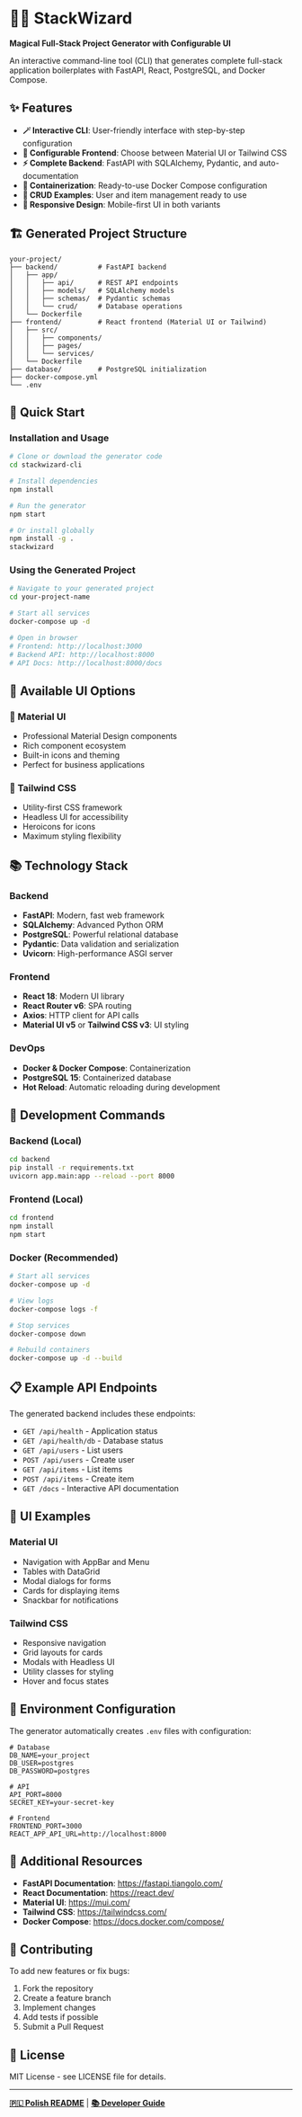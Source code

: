 # 🧙‍♂️ StackWizard

**Magical Full-Stack Project Generator with Configurable UI**

An interactive command-line tool (CLI) that generates complete full-stack application boilerplates with FastAPI, React, PostgreSQL, and Docker Compose.

## ✨ Features

- **🪄 Interactive CLI**: User-friendly interface with step-by-step configuration
- **🎨 Configurable Frontend**: Choose between Material UI or Tailwind CSS
- **⚡ Complete Backend**: FastAPI with SQLAlchemy, Pydantic, and auto-documentation
- **🐳 Containerization**: Ready-to-use Docker Compose configuration
- **📝 CRUD Examples**: User and item management ready to use
- **📱 Responsive Design**: Mobile-first UI in both variants

## 🏗️ Generated Project Structure

```
your-project/
├── backend/          # FastAPI backend
│   ├── app/
│   │   ├── api/      # REST API endpoints
│   │   ├── models/   # SQLAlchemy models
│   │   ├── schemas/  # Pydantic schemas
│   │   └── crud/     # Database operations
│   └── Dockerfile
├── frontend/         # React frontend (Material UI or Tailwind)
│   ├── src/
│   │   ├── components/
│   │   ├── pages/
│   │   └── services/
│   └── Dockerfile
├── database/         # PostgreSQL initialization
├── docker-compose.yml
└── .env
```

## 🚀 Quick Start

### Installation and Usage

```bash
# Clone or download the generator code
cd stackwizard-cli

# Install dependencies
npm install

# Run the generator
npm start

# Or install globally
npm install -g .
stackwizard
```

### Using the Generated Project

```bash
# Navigate to your generated project
cd your-project-name

# Start all services
docker-compose up -d

# Open in browser
# Frontend: http://localhost:3000
# Backend API: http://localhost:8000
# API Docs: http://localhost:8000/docs
```

## 🎯 Available UI Options

### 🎨 Material UI
- Professional Material Design components
- Rich component ecosystem
- Built-in icons and theming
- Perfect for business applications

### 🎯 Tailwind CSS  
- Utility-first CSS framework
- Headless UI for accessibility
- Heroicons for icons
- Maximum styling flexibility

## 📚 Technology Stack

### Backend
- **FastAPI**: Modern, fast web framework
- **SQLAlchemy**: Advanced Python ORM
- **PostgreSQL**: Powerful relational database
- **Pydantic**: Data validation and serialization
- **Uvicorn**: High-performance ASGI server

### Frontend
- **React 18**: Modern UI library
- **React Router v6**: SPA routing
- **Axios**: HTTP client for API calls
- **Material UI v5** or **Tailwind CSS v3**: UI styling

### DevOps
- **Docker & Docker Compose**: Containerization
- **PostgreSQL 15**: Containerized database
- **Hot Reload**: Automatic reloading during development

## 🔧 Development Commands

### Backend (Local)
```bash
cd backend
pip install -r requirements.txt
uvicorn app.main:app --reload --port 8000
```

### Frontend (Local)
```bash
cd frontend
npm install
npm start
```

### Docker (Recommended)
```bash
# Start all services
docker-compose up -d

# View logs
docker-compose logs -f

# Stop services
docker-compose down

# Rebuild containers
docker-compose up -d --build
```

## 📋 Example API Endpoints

The generated backend includes these endpoints:

- `GET /api/health` - Application status
- `GET /api/health/db` - Database status
- `GET /api/users` - List users
- `POST /api/users` - Create user
- `GET /api/items` - List items  
- `POST /api/items` - Create item
- `GET /docs` - Interactive API documentation

## 🎨 UI Examples

### Material UI
- Navigation with AppBar and Menu
- Tables with DataGrid
- Modal dialogs for forms
- Cards for displaying items
- Snackbar for notifications

### Tailwind CSS
- Responsive navigation
- Grid layouts for cards
- Modals with Headless UI
- Utility classes for styling
- Hover and focus states

## 🔐 Environment Configuration

The generator automatically creates `.env` files with configuration:

```env
# Database
DB_NAME=your_project
DB_USER=postgres
DB_PASSWORD=postgres

# API
API_PORT=8000
SECRET_KEY=your-secret-key

# Frontend  
FRONTEND_PORT=3000
REACT_APP_API_URL=http://localhost:8000
```

## 📖 Additional Resources

- **FastAPI Documentation**: https://fastapi.tiangolo.com/
- **React Documentation**: https://react.dev/
- **Material UI**: https://mui.com/
- **Tailwind CSS**: https://tailwindcss.com/
- **Docker Compose**: https://docs.docker.com/compose/

## 🤝 Contributing

To add new features or fix bugs:

1. Fork the repository
2. Create a feature branch
3. Implement changes
4. Add tests if possible
5. Submit a Pull Request

## 📄 License

MIT License - see LICENSE file for details.

---

**[🇵🇱 Polish README](README_PL.md)** | **[📚 Developer Guide](CLAUDE.md)**